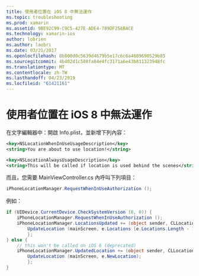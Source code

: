 ```yaml
---
title: 使用者位置在 iOS 8 中無法運作
ms.topic: troubleshooting
ms.prod: xamarin
ms.assetid: 9BE92C99-C9C5-427E-ADE4-789DF258BACE
ms.technology: xamarin-ios
author: lobrien
ms.author: laobri
ms.date: 03/21/2017
ms.openlocfilehash: 8b800d0c5639d4679b5e17c6c6a4689690529b85
ms.sourcegitcommit: 4b402d1c508fa84e4fc3171a6e43b811323948fc
ms.translationtype: MT
ms.contentlocale: zh-TW
ms.lasthandoff: 04/23/2019
ms.locfileid: "61421161"
---
```

# <a name="user-location-not-working-in-ios-8"></a>使用者位置在 iOS 8 中無法運作

在文字編輯器中：開啟 Info.plist，並新增下列內容：

```xml
<key>NSLocationWhenInUseUsageDescription</key>
<string>You are about to use location!</string>

<key>NSLocationAlwaysUsageDescription</key>
<string>This will be called if location is used behind the scenes</string>
```

而且，您需要 MainViewController.cs 內呼叫下列項目：

```csharp
iPhoneLocationManager.RequestWhenInUseAuthorization ();
```

例如：

```cs
if (UIDevice.CurrentDevice.CheckSystemVersion (8, 0)) {
    iPhoneLocationManager.RequestWhenInUseAuthorization ();
    iPhoneLocationManager.LocationsUpdated += (object sender, CLLocationsUpdatedEventArgs e) => {
        UpdateLocation (mainScreen, e.Locations [e.Locations.Length - 1]);
        };
} else {
    // this won't be called on iOS 6 (deprecated)
    iPhoneLocationManager.UpdatedLocation += (object sender, CLLocationUpdatedEventArgs e) => {
        UpdateLocation (mainScreen, e.NewLocation);
        };
}
```

